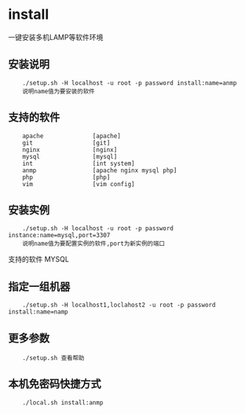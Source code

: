 install
=======
一键安装多机LAMP等软件环境

安装说明
-------
		./setup.sh -H localhost -u root -p password install:name=anmp
		说明name值为要安装的软件
支持的软件
-------
		apache              [apache]
		git                 [git]
		nginx               [nginx]
		mysql               [mysql]
		int                 [int system]
		anmp                [apache nginx mysql php]
		php                 [php]
		vim                 [vim config]

安装实例
-------
		./setup.sh -H localhost -u root -p password instance:name=mysql,port=3307
		说明name值为要配置实例的软件,port为新实例的端口
支持的软件
		MYSQL

指定一组机器
-------
		./setup.sh -H localhost1,loclahost2 -u root -p password install:name=namp

更多参数
-------
		./setup.sh 查看帮助

本机免密码快捷方式
------
		./local.sh install:anmp

